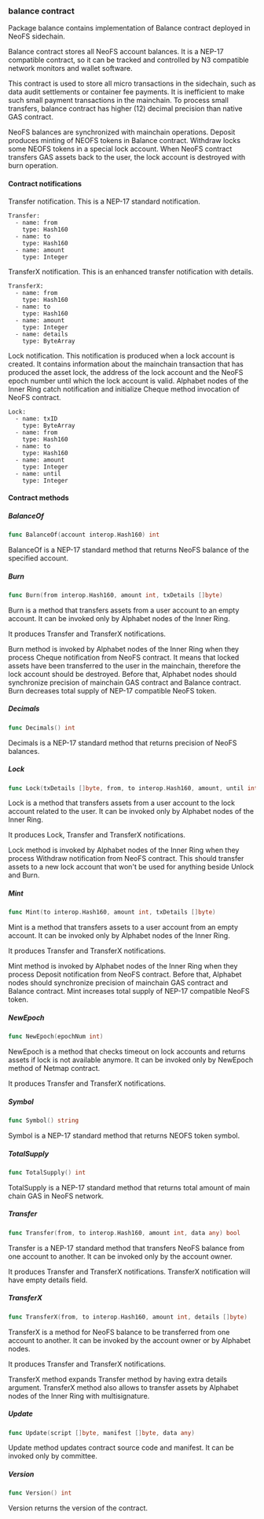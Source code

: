 ### balance contract



Package balance contains implementation of Balance contract deployed in NeoFS sidechain.

Balance contract stores all NeoFS account balances. It is a NEP\-17 compatible contract, so it can be tracked and controlled by N3 compatible network monitors and wallet software.

This contract is used to store all micro transactions in the sidechain, such as data audit settlements or container fee payments. It is inefficient to make such small payment transactions in the mainchain. To process small transfers, balance contract has higher \(12\) decimal precision than native GAS contract.

NeoFS balances are synchronized with mainchain operations. Deposit produces minting of NEOFS tokens in Balance contract. Withdraw locks some NEOFS tokens in a special lock account. When NeoFS contract transfers GAS assets back to the user, the lock account is destroyed with burn operation.

#### Contract notifications

Transfer notification. This is a NEP\-17 standard notification.

```
Transfer:
  - name: from
    type: Hash160
  - name: to
    type: Hash160
  - name: amount
    type: Integer
```

TransferX notification. This is an enhanced transfer notification with details.

```
TransferX:
  - name: from
    type: Hash160
  - name: to
    type: Hash160
  - name: amount
    type: Integer
  - name: details
    type: ByteArray
```

Lock notification. This notification is produced when a lock account is created. It contains information about the mainchain transaction that has produced the asset lock, the address of the lock account and the NeoFS epoch number until which the lock account is valid. Alphabet nodes of the Inner Ring catch notification and initialize Cheque method invocation of NeoFS contract.

```
Lock:
  - name: txID
    type: ByteArray
  - name: from
    type: Hash160
  - name: to
    type: Hash160
  - name: amount
    type: Integer
  - name: until
    type: Integer
```

#### Contract methods

##### BalanceOf

```go
func BalanceOf(account interop.Hash160) int
```

BalanceOf is a NEP\-17 standard method that returns NeoFS balance of the specified account.

##### Burn

```go
func Burn(from interop.Hash160, amount int, txDetails []byte)
```

Burn is a method that transfers assets from a user account to an empty account. It can be invoked only by Alphabet nodes of the Inner Ring.

It produces Transfer and TransferX notifications.

Burn method is invoked by Alphabet nodes of the Inner Ring when they process Cheque notification from NeoFS contract. It means that locked assets have been transferred to the user in the mainchain, therefore the lock account should be destroyed. Before that, Alphabet nodes should synchronize precision of mainchain GAS contract and Balance contract. Burn decreases total supply of NEP\-17 compatible NeoFS token.

##### Decimals

```go
func Decimals() int
```

Decimals is a NEP\-17 standard method that returns precision of NeoFS balances.

##### Lock

```go
func Lock(txDetails []byte, from, to interop.Hash160, amount, until int)
```

Lock is a method that transfers assets from a user account to the lock account related to the user. It can be invoked only by Alphabet nodes of the Inner Ring.

It produces Lock, Transfer and TransferX notifications.

Lock method is invoked by Alphabet nodes of the Inner Ring when they process Withdraw notification from NeoFS contract. This should transfer assets to a new lock account that won't be used for anything beside Unlock and Burn.

##### Mint

```go
func Mint(to interop.Hash160, amount int, txDetails []byte)
```

Mint is a method that transfers assets to a user account from an empty account. It can be invoked only by Alphabet nodes of the Inner Ring.

It produces Transfer and TransferX notifications.

Mint method is invoked by Alphabet nodes of the Inner Ring when they process Deposit notification from NeoFS contract. Before that, Alphabet nodes should synchronize precision of mainchain GAS contract and Balance contract. Mint increases total supply of NEP\-17 compatible NeoFS token.

##### NewEpoch

```go
func NewEpoch(epochNum int)
```

NewEpoch is a method that checks timeout on lock accounts and returns assets if lock is not available anymore. It can be invoked only by NewEpoch method of Netmap contract.

It produces Transfer and TransferX notifications.

##### Symbol

```go
func Symbol() string
```

Symbol is a NEP\-17 standard method that returns NEOFS token symbol.

##### TotalSupply

```go
func TotalSupply() int
```

TotalSupply is a NEP\-17 standard method that returns total amount of main chain GAS in NeoFS network.

##### Transfer

```go
func Transfer(from, to interop.Hash160, amount int, data any) bool
```

Transfer is a NEP\-17 standard method that transfers NeoFS balance from one account to another. It can be invoked only by the account owner.

It produces Transfer and TransferX notifications. TransferX notification will have empty details field.

##### TransferX

```go
func TransferX(from, to interop.Hash160, amount int, details []byte)
```

TransferX is a method for NeoFS balance to be transferred from one account to another. It can be invoked by the account owner or by Alphabet nodes.

It produces Transfer and TransferX notifications.

TransferX method expands Transfer method by having extra details argument. TransferX method also allows to transfer assets by Alphabet nodes of the Inner Ring with multisignature.

##### Update

```go
func Update(script []byte, manifest []byte, data any)
```

Update method updates contract source code and manifest. It can be invoked only by committee.

##### Version

```go
func Version() int
```

Version returns the version of the contract.

